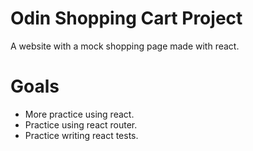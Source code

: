 # Odin Shopping Cart Project
A website with a mock shopping page made with react.
# Goals
- More practice using react.
- Practice using react router.
- Practice writing react tests.

